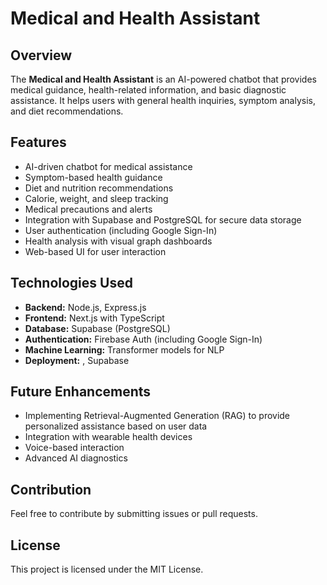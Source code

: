 # Medical and Health Assistant

## Overview
The **Medical and Health Assistant** is an AI-powered chatbot that provides medical guidance, health-related information, and basic diagnostic assistance. It helps users with general health inquiries, symptom analysis, and diet recommendations.

## Features
- AI-driven chatbot for medical assistance
- Symptom-based health guidance
- Diet and nutrition recommendations
- Calorie, weight, and sleep tracking
- Medical precautions and alerts
- Integration with Supabase and PostgreSQL for secure data storage
- User authentication (including Google Sign-In)
- Health analysis with visual graph dashboards
- Web-based UI for user interaction

## Technologies Used
- **Backend:** Node.js, Express.js
- **Frontend:** Next.js with TypeScript
- **Database:** Supabase (PostgreSQL)
- **Authentication:** Firebase Auth (including Google Sign-In)
- **Machine Learning:** Transformer models for NLP
- **Deployment:** , Supabase


## Future Enhancements
- Implementing Retrieval-Augmented Generation (RAG) to provide personalized assistance based on user data
- Integration with wearable health devices
- Voice-based interaction
- Advanced AI diagnostics

## Contribution
Feel free to contribute by submitting issues or pull requests.

## License
This project is licensed under the MIT License.

